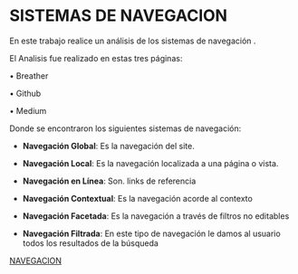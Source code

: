 # SISTEMAS DE NAVEGACION
En este trabajo realice un análisis de los sistemas de navegación .

El Analisis fue realizado en estas tres páginas:

•	Breather

•	Github

•	Medium

Donde se encontraron los siguientes sistemas de navegación:

+ **Navegación Global**: Es la navegación del site.

+ **Navegación Local**: Es la navegación localizada a una página o vista.
+	**Navegación en Línea**: Son. links de referencia

+	**Navegación Contextual**: Es la navegación acorde al contexto

+	**Navegación Facetada**: Es la navegación a través de filtros no editables

+	**Navegación Filtrada**: En este tipo de navegación le damos al usuario
 todos los resultados de la búsqueda

 [NAVEGACION](BREATHER.docx)
